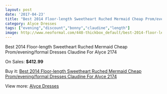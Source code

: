 ```yaml
---
layout: post
date: '2017-04-23'
title: "Best 2014 Floor-length Sweetheart Ruched Mermaid Cheap Prom/evening/formal Dresses Claudine For Alyce 2174"
category: Alyce Dresses
tags: ["evening","discount","bonny","claudine","length"]
image: http://www.neoformal.com/448-thickbox_default/best-2014-floor-length-sweetheart-ruched-mermaid-cheap-prom-evening-formal-dresses-claudine-for-alyce-2174.jpg
---
```

Best 2014 Floor-length Sweetheart Ruched Mermaid Cheap Prom/evening/formal Dresses Claudine For Alyce 2174

On Sales: **$412.99**
<a href="https://www.neoformal.com/en/alyce-dresses/159-best-2014-floor-length-sweetheart-ruched-mermaid-cheap-prom-evening-formal-dresses-claudine-for-alyce-2174.html"><amp-img layout="responsive" width="600" height="600" src="//www.neoformal.com/448-thickbox_default/best-2014-floor-length-sweetheart-ruched-mermaid-cheap-prom-evening-formal-dresses-claudine-for-alyce-2174.jpg" alt="Best 2014 Floor-length Sweetheart Ruched Mermaid Cheap Prom/evening/formal Dresses Claudine For Alyce 2174 0" /></a>
<a href="https://www.neoformal.com/en/alyce-dresses/159-best-2014-floor-length-sweetheart-ruched-mermaid-cheap-prom-evening-formal-dresses-claudine-for-alyce-2174.html"><amp-img layout="responsive" width="600" height="600" src="//www.neoformal.com/449-thickbox_default/best-2014-floor-length-sweetheart-ruched-mermaid-cheap-prom-evening-formal-dresses-claudine-for-alyce-2174.jpg" alt="Best 2014 Floor-length Sweetheart Ruched Mermaid Cheap Prom/evening/formal Dresses Claudine For Alyce 2174 1" /></a>

Buy it: [Best 2014 Floor-length Sweetheart Ruched Mermaid Cheap Prom/evening/formal Dresses Claudine For Alyce 2174](https://www.neoformal.com/en/alyce-dresses/159-best-2014-floor-length-sweetheart-ruched-mermaid-cheap-prom-evening-formal-dresses-claudine-for-alyce-2174.html "Best 2014 Floor-length Sweetheart Ruched Mermaid Cheap Prom/evening/formal Dresses Claudine For Alyce 2174")

View more: [Alyce Dresses](https://www.neoformal.com/en/3-alyce-dresses "Alyce Dresses")